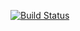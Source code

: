 [![Build Status](https://travis-ci.org/djfm/AlgoliaSearchSymfonyDoctrineBundle.svg?branch=master)](https://travis-ci.org/djfm/AlgoliaSearchSymfonyDoctrineBundle)